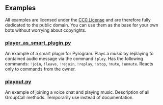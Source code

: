 ## Examples

All examples are licensed under the [CC0 License](LICENSE) and are therefore fully 
dedicated to the public domain. You can use them as the base for your own bots 
without worrying about copyrights.

### [player_as_smart_plugin.py](player_as_smart_plugin.py)

An example of a smart plugin for Pyrogram. Plays a music by replaying
to contained audio message via the command `!play`. Has the following commands:
`!join`, `!leave`, `!rejoin`, `!replay`, `!stop`, `!mute`, `!unmute`.
Reacts only to commands from the owner.

### [playout.py](playout.py)

An example of joining a voice chat and playing music. 
Description of all GroupCall methods. 
Temporarily use instead of documentation.
